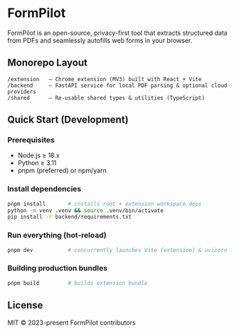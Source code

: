 # FormPilot

FormPilot is an open-source, privacy-first tool that extracts structured data from PDFs and seamlessly autofills web forms in your browser.

## Monorepo Layout

```
/extension   – Chrome extension (MV3) built with React + Vite
/backend     – FastAPI service for local PDF parsing & optional cloud providers
/shared      – Re-usable shared types & utilities (TypeScript)
```

## Quick Start (Development)

### Prerequisites

* Node.js ≥ 18.x
* Python ≥ 3.11
* pnpm (preferred) or npm/yarn

### Install dependencies

```bash
pnpm install       # installs root + extension workspace deps
python -m venv .venv && source .venv/bin/activate
pip install -r backend/requirements.txt
```

### Run everything (hot-reload)

```bash
pnpm dev           # concurrently launches Vite (extension) & uvicorn (backend)
```

### Building production bundles

```bash
pnpm build         # builds extension bundle
```

## License

MIT © 2023-present FormPilot contributors
